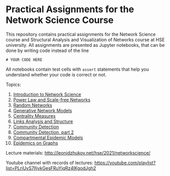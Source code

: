 # Practical Assignments for the Network Science Course

This repository contains practical assignments for the Network Science course and Structural Analysis and Visualization of Networks course at HSE university. All assignments are presented as Jupyter notebooks, that can be done by writing code instead of the line 
```
# YOUR CODE HERE
```
All notebooks contain test cells with `assert` statements that help you understand whether your code is correct or not.

Topics:
1. [Introduction to Network Science](assignment_intro)
2. [Power Law and Scale-free Networks](assignment_power_law)
3. [Random Networks](assignment_random_networks)
4. [Generative Network Models](assignment_generative_network_models)
5. [Centrality Measures](assignment_centrality_measures)
6. [Links Analysis and Structure](assignment_link_structure)
7. [Community Detection](assignment_communities)
8. [Community Detection, part 2](assignment_communities_2)
9. [Compartmental Epidemic Models](assignment_compartmental_epidemics)
10. [Epidemics on Graphs](assignment_epidemics_on_graphs)

Lecture materials: http://leonidzhukov.net/hse/2021/networkscience/

Youtube channel with records of lectures: https://youtube.com/playlist?list=PLriUvS7IljvkGesFRuYjqRz4lKgodJgh2
